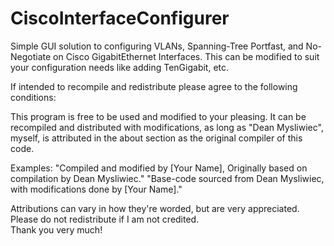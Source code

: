 # CiscoInterfaceConfigurer

Simple GUI solution to configuring VLANs, Spanning-Tree Portfast, and No-Negotiate on Cisco GigabitEthernet Interfaces.  This can be modified to suit your configuration needs like adding TenGigabit, etc. 

If intended to recompile and redistribute please agree to the following conditions:

This program is free to be used and modified to your pleasing.  It can be recompiled and distributed with modifications, as long as "Dean Mysliwiec", myself, is attributed in the about section as the original compiler of this code.

Examples:  "Compiled and modified by [Your Name], Originally based on compilation by Dean Mysliwiec."
"Base-code sourced from Dean Mysliwiec, with modifications done by [Your Name]."

Attributions can vary in how they're worded, but are very appreciated.  Please do not redistribute if I am not credited.  
Thank you very much!
